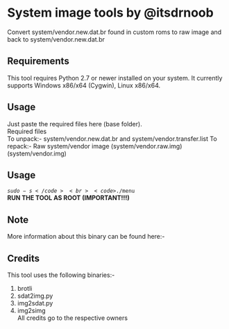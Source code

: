 # System image tools by @itsdrnoob
Convert system/vendor.new.dat.br found in custom roms to raw image and back to system/vendor.new.dat.br

## Requirements
This tool requires Python 2.7 or newer installed on your system.
It currently supports Windows x86/x64 (Cygwin), Linux x86/x64.

## Usage
Just paste the required files here (base folder).<br>
Required files<br>
To unpack:- system/vendor.new.dat.br and system/vendor.transfer.list
To repack:- Raw system/vendor image (system/vendor.raw.img)(system/vendor.img)

## Usage
<code>$sudo -s</code><br>
<code>$./menu</code><br>
<b>RUN THE TOOL AS ROOT (IMPORTANT!!!)</b><br>

## Note
More information about this binary can be found here:- 

## Credits
This tool uses the following binaries:-
1. brotli
2. sdat2img.py
3. img2sdat.py
4. img2simg <br>
All credits go to the respective owners